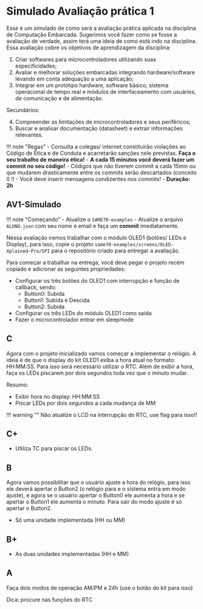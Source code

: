 # Simulado Avaliação prática 1

Esse é um simulado de como será a avaliação prática aplicada na disciplina de Computação Embarcada. Sugerimos você fazer como se fosse a avaliação de verdade, assim terá uma ideia de como está indo na disciplina. Essa avaliação cobre os objetivos de aprendizagem da disciplina:

1.	Criar softwares para microcontroladores utilizando suas especificidades;
2.	Avaliar e melhorar soluções embarcadas integrando hardware/software levando em conta adequação a uma aplicação;
3.	Integrar em um protótipo hardware, software básico, sistema operacional de tempo real e módulos de interfaceamento com usuários, de comunicação e de alimentação.

Secundários: 

4.	Compreender as limitações de microcontroladores e seus periféricos;
5.	Buscar e analisar documentação (datasheet) e extrair informações relevantes.

!!! note "Regas"
    - Consulta a colegas/ internet constituirão violações ao Código de Ética e de Conduta e acarretarão sanções nele previstas. **Faça o seu trabalho de maneira ética!**
    - **A cada 15 minutos você deverá fazer um commit no seu código!**
        - Códigos que não tiverem commit a cada 15min ou que mudarem drasticamente entre os commits serão descartados (conceito I) !!
        - Você deve inserir mensagens condizentes nos commits!
    - **Duração: 2h**


## AV1-Simulado

!!! note "Começando"
    - Atualize o `SAME70-examples`
    - Atualize o arquivo `ALUNO.json` com seu nome e email e faça um **commit** imediatamente.

Nessa avaliação iremos trabalhar com o módulo OLED1 (botões/ LEDs e Display), para isso, copie o projeto `same70-examples/screens/OLED-Xplained-Pro/SPI` para o repositório criado para entregar a avaliação. 

Para começar a trabalhar na entrega, você deve pegar o projeto recém copiado e adicionar as seguintes propriedades:

- Configurar os três botões do OLED1 com interrupção e função de callback, sendo:
    - Button0: Subida
    - Button1: Subida e Descida
    - Button2: Subida
- Configurar os três LEDs do módulo OLED1 como saída
- Fazer o microcontrolador entrar em sleepmode
    
## C

Agora com o projeto inicializado vamos começar a implementar o relógio. A ideia é de que o display do kit OLED1 exiba a hora atual no formato: HH:MM:SS. Para isso será necessário utilizar o RTC. 
Além de exibir a hora, faça os LEDs piscarem por dois segundos toda vez que o minuto mudar. 

Resumo:

- Exibir hora no display: HH:MM:SS
- Piscar LEDs por dois segundos a cada mudança de MM
 
!!! warning ""
    Não atualize o LCD na interrupção do RTC, use flag para isso!!
    
## C+

- Utiliza TC para piscar os LEDs.

## B

Agora vamos possibilitar que o usuário ajuste a hora do relógio, para isso ele deverá apertar o Button2 (o relógio para e o sistema entra em modo ajuste), e agora se o usuário apertar o Button0 ele aumenta a hora e se apertar o Button1 ele aumenta o minuto. Para sair do modo ajuste é só apertar o Button2.

- Só uma unidade implementada (HH ou MM)

## B+

- As duas unidades implementadas (HH e MM)

## A

Faça dois modos de operação AM/PM e 24h (use o botão do kit para isso)

Dica: procure nas funções do RTC
